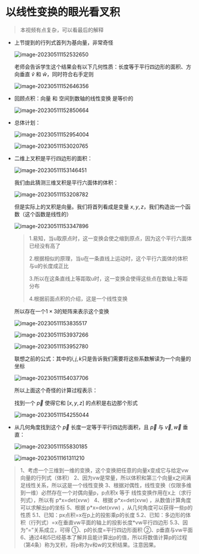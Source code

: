 # 以线性变换的眼光看叉积

> 本视频有点复杂，可以看最后的解释

- 上节提到的行列式首列为基向量，非常奇怪

  ![image-20230511152532650](8b-以线性变换的眼光看叉积.assets/image-20230511152532650.png)

  老师会告诉学生这个结果会有以下几何性质：长度等于平行四边形的面积、方向垂直 $\hat{v}$ 和 $\hat{w}$，同时符合右手定则

  ![image-20230511152646356](8b-以线性变换的眼光看叉积.assets/image-20230511152646356.png)

- 回顾点积：向量 和 空间到数轴的线性变换 是等价的

  ![image-20230511152850664](8b-以线性变换的眼光看叉积.assets/image-20230511152850664.png)

- 总体计划：

  ![image-20230511152954004](8b-以线性变换的眼光看叉积.assets/image-20230511152954004.png)

  ![image-20230511153020765](8b-以线性变换的眼光看叉积.assets/image-20230511153020765.png)

- 二维上叉积是平行四边形的面积：

  ![image-20230511153146451](8b-以线性变换的眼光看叉积.assets/image-20230511153146451.png)

  我们由此猜测三维叉积是平行六面体的体积：

  ![image-20230511153208782](8b-以线性变换的眼光看叉积.assets/image-20230511153208782.png)

  但是实际上的叉积是向量。我们将首列看成是变量 $x,y,z$，我们构造出一个函数（这个函数是线性的）

  ![image-20230511153347896](8b-以线性变换的眼光看叉积.assets/image-20230511153347896.png)

  > 1.易知，当u取原点时，这一变换会使之缩到原点，因为这个平行六面体已经没有高了
  >
  > 2.根据相似的原理，当u在一条直线上运动时，这个平行六面体的体积与u的长度成正比
  >
  > 3.所以在这条直线上等距取u时，这一变换会使得这些点在数轴上等距分布
  >
  > 4.根据前面点积的介绍，这是一个线性变换

  所以存在一个$1\times 3$的矩阵来表示这个变换

  ![image-20230511153835517](8b-以线性变换的眼光看叉积.assets/image-20230511153835517.png)

  ![image-20230511153937266](8b-以线性变换的眼光看叉积.assets/image-20230511153937266.png)

  ![image-20230511153952780](8b-以线性变换的眼光看叉积.assets/image-20230511153952780.png)

  联想之前的公式：其中的$i,j,k$只是告诉我们需要将这些系数解读为一个向量的坐标

  ![image-20230511154037706](8b-以线性变换的眼光看叉积.assets/image-20230511154037706.png)

  所以上面这个奇怪的计算过程表示：

  找到一个 $\vec{p}$ 使得它和 $[x,y,z]$ 的点积是右边那个形式

  ![image-20230511154255044](8b-以线性变换的眼光看叉积.assets/image-20230511154255044.png)

- 从几何角度找到这个 $\vec{p}$ 长度一定等于平行四边形面积，且 $\vec{p}$ 与 $\vec{v},\vec{w}$ 垂直：

  ![image-20230511155830185](8b-以线性变换的眼光看叉积.assets/image-20230511155830185.png)

  ![image-20230511161311210](8b-以线性变换的眼光看叉积.assets/image-20230511161311210.png)

> 1、考虑一个三维到一维的变换，这个变换把任意的向量x变成它与给定vw向量的行列式（体积）
> 2、因为vw是常量，所以体积和第三个向量x之间满足线性关系，所以这是一个线性变换
> 3、根据对偶性，线性变换（仅限多维到一维）必然存在一个对偶向量p，p点积x 等于 线性变换作用在x上（求行列式），所以有   p\*x=det(xvw）
> 4、根据 p\*x=det(xvw) ，从数值计算角度可以求解出p的坐标
> 5、根据 p\*x=det(xvw) ，从几何角度可以获得一些p的性质
> 	5.1、已知：px点积=x在p上的投影乘p的长度
> 	5.2、已知：多边形的体积（行列式）=x在垂直vw平面的轴上的投影长度\*vw平行四边形
> 	5.3、因为“=”关系成立，可得
> 		①、p的长度=平行四边形面积
> 		②、p垂直与vw平面
> 6、通过4和5已经基本了解并且能计算出p的值，所以将数值计算p的过程（第4条）称为叉积，将p称为v和w的叉积结果。注意因果。